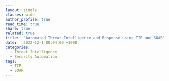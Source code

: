 ```yaml
---
layout: single
classes: wide
author_profile: true
read_time: true
share: true
related: true
title:  "Automated Threat Intelligence and Response using TIP and SOAR"
date:   2022-12-1 00:04:00 +1000
categories:
  - Threat Intelligence
  - Security Automation
tags:
  - TIP
  - SOAR
---
```

